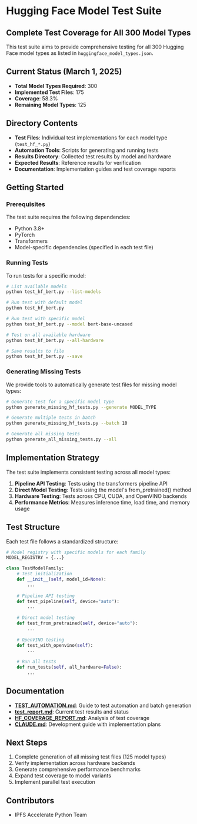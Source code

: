 # Hugging Face Model Test Suite

## Complete Test Coverage for All 300 Model Types

This test suite aims to provide comprehensive testing for all 300 Hugging Face model types as listed in `huggingface_model_types.json`.

## Current Status (March 1, 2025)

- **Total Model Types Required**: 300
- **Implemented Test Files**: 175
- **Coverage**: 58.3%
- **Remaining Model Types**: 125

## Directory Contents

- **Test Files**: Individual test implementations for each model type (`test_hf_*.py`)
- **Automation Tools**: Scripts for generating and running tests
- **Results Directory**: Collected test results by model and hardware
- **Expected Results**: Reference results for verification
- **Documentation**: Implementation guides and test coverage reports

## Getting Started

### Prerequisites

The test suite requires the following dependencies:
- Python 3.8+
- PyTorch
- Transformers
- Model-specific dependencies (specified in each test file)

### Running Tests

To run tests for a specific model:

```bash
# List available models
python test_hf_bert.py --list-models

# Run test with default model
python test_hf_bert.py

# Run test with specific model
python test_hf_bert.py --model bert-base-uncased

# Test on all available hardware
python test_hf_bert.py --all-hardware

# Save results to file
python test_hf_bert.py --save
```

### Generating Missing Tests

We provide tools to automatically generate test files for missing model types:

```bash
# Generate test for a specific model type
python generate_missing_hf_tests.py --generate MODEL_TYPE

# Generate multiple tests in batch
python generate_missing_hf_tests.py --batch 10

# Generate all missing tests
python generate_all_missing_tests.py --all
```

## Implementation Strategy

The test suite implements consistent testing across all model types:

1. **Pipeline API Testing**: Tests using the transformers pipeline API
2. **Direct Model Testing**: Tests using the model's from_pretrained() method
3. **Hardware Testing**: Tests across CPU, CUDA, and OpenVINO backends
4. **Performance Metrics**: Measures inference time, load time, and memory usage

## Test Structure

Each test file follows a standardized structure:

```python
# Model registry with specific models for each family
MODEL_REGISTRY = {...}

class TestModelFamily:
    # Test initialization
    def __init__(self, model_id=None):
        ...
        
    # Pipeline API testing
    def test_pipeline(self, device="auto"):
        ...
        
    # Direct model testing
    def test_from_pretrained(self, device="auto"):
        ...
        
    # OpenVINO testing
    def test_with_openvino(self):
        ...
        
    # Run all tests
    def run_tests(self, all_hardware=False):
        ...
```

## Documentation

- **[TEST_AUTOMATION.md](TEST_AUTOMATION.md)**: Guide to test automation and batch generation
- **[test_report.md](test_report.md)**: Current test results and status
- **[HF_COVERAGE_REPORT.md](HF_COVERAGE_REPORT.md)**: Analysis of test coverage
- **[CLAUDE.md](/test/CLAUDE.md)**: Development guide with implementation plans

## Next Steps

1. Complete generation of all missing test files (125 model types)
2. Verify implementation across hardware backends
3. Generate comprehensive performance benchmarks
4. Expand test coverage to model variants
5. Implement parallel test execution

## Contributors

- IPFS Accelerate Python Team